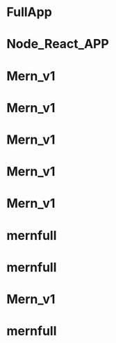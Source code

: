 # FullApp
# Node_React_APP
# Mern_v1
# Mern_v1
# Mern_v1
# Mern_v1
# Mern_v1
# mernfull
# mernfull
# Mern_v1
# mernfull
